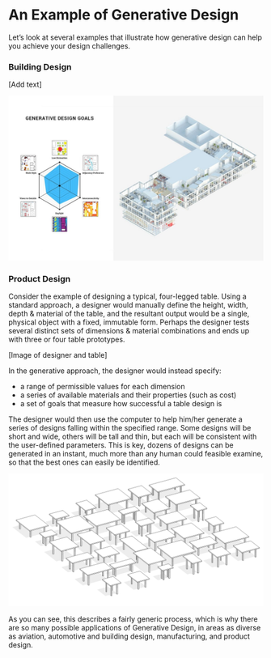 # An Example of Generative Design

Let’s look at several examples that illustrate how generative design can help you achieve your design challenges.


### Building Design

[Add text]

<img src="images/mars.jpg">


### Product Design

Consider the example of designing a typical, four-legged table. Using a standard approach, a designer would manually define the height, width, depth & material of the table, and the resultant output would be a single, physical object with a fixed, immutable form. Perhaps the designer tests several distinct sets of dimensions & material combinations and ends up with three or four table prototypes.

[Image of designer and table]

In the generative approach, the designer would instead specify: 

* a range of permissible values for each dimension 
* a series of available materials and their properties (such as cost) 
* a set of goals that measure how successful a table design is 

The designer would then use the computer to help him/her generate a series of designs falling within the specified range. Some designs will be short and wide, others will be tall and thin, but each will be consistent with the user-defined parameters. This is key, dozens of designs can be generated in an instant, much more than any human could feasible examine, so that the best ones can easily be identified.

<img src="images/tables.PNG">

As you can see, this describes a fairly generic process, which is why there are so many possible applications of Generative Design, in areas as diverse as aviation, automotive and building design, manufacturing, and product design. 
